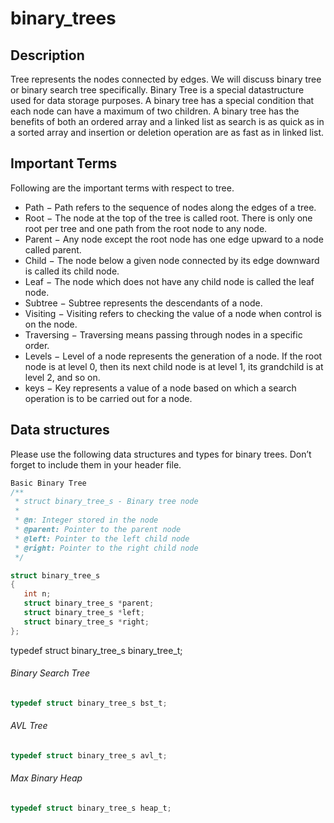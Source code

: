 # binary_trees
## Description
Tree represents the nodes connected by edges. We will discuss binary tree or binary search tree specifically.
Binary Tree is a special datastructure used for data storage purposes. A binary tree has a special condition that each node can have a maximum of two children. A binary tree has the benefits of both an ordered array and a linked list as search is as quick as in a sorted array and insertion or deletion operation are as fast as in linked list.
## Important Terms
Following are the important terms with respect to tree.

* Path − Path refers to the sequence of nodes along the edges of a tree.
* Root − The node at the top of the tree is called root. There is only one root per tree and one path from the root node to any node.
* Parent − Any node except the root node has one edge upward to a node called parent. 
* Child − The node below a given node connected by its edge downward is called its child node.
* Leaf − The node which does not have any child node is called the leaf node.
* Subtree − Subtree represents the descendants of a node.
* Visiting − Visiting refers to checking the value of a node when control is on the node. 
* Traversing − Traversing means passing through nodes in a specific order.
* Levels − Level of a node represents the generation of a node. If the root node is at level 0, then its next child node is at level 1, its grandchild is at level 2, and so on.
* keys − Key represents a value of a node based on which a search operation is to be carried out for a node.
## Data structures
Please use the following data structures and types for binary trees. Don’t forget to include them in your header file.
``` C
Basic Binary Tree
/**
 * struct binary_tree_s - Binary tree node
 *
 * @n: Integer stored in the node
 * @parent: Pointer to the parent node
 * @left: Pointer to the left child node
 * @right: Pointer to the right child node
 */
 ```
 ``` C
struct binary_tree_s
{
    int n;
    struct binary_tree_s *parent;
    struct binary_tree_s *left;
    struct binary_tree_s *right;
};
```
typedef struct binary_tree_s binary_tree_t;

###### Binary Search Tree
``` C
typedef struct binary_tree_s bst_t;
```
###### AVL Tree
``` C
typedef struct binary_tree_s avl_t;
```
###### Max Binary Heap
``` C
typedef struct binary_tree_s heap_t;
```
